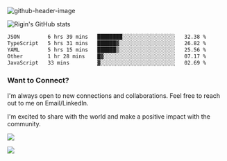 
![github-header-image](https://github.com/riginoommen/riginoommen/assets/3840244/889cae65-df55-4cda-86cc-bf21bf1f2e96)

![Rigin's GitHub stats](https://github-readme-stats.vercel.app/api?username=riginoommen\&show_icons=true\&show=reviews,discussions_started,discussions_answered,prs_merged,prs_merged_percentage)


<!--START_SECTION:waka-->

```txt
JSON         6 hrs 39 mins   ████████░░░░░░░░░░░░░░░░░   32.38 %
TypeScript   5 hrs 31 mins   ██████▓░░░░░░░░░░░░░░░░░░   26.82 %
YAML         5 hrs 15 mins   ██████▒░░░░░░░░░░░░░░░░░░   25.56 %
Other        1 hr 28 mins    █▓░░░░░░░░░░░░░░░░░░░░░░░   07.17 %
JavaScript   33 mins         ▓░░░░░░░░░░░░░░░░░░░░░░░░   02.69 %
```

<!--END_SECTION:waka-->

### Want to Connect?

I'm always open to new connections and collaborations. Feel free to reach out to me on Email/LinkedIn.

I'm excited to share with the world and make a positive impact with the community.

![](https://komarev.com/ghpvc/?username=riginoommen)

![](https://hit.yhype.me/github/profile?user_id=3840244)


